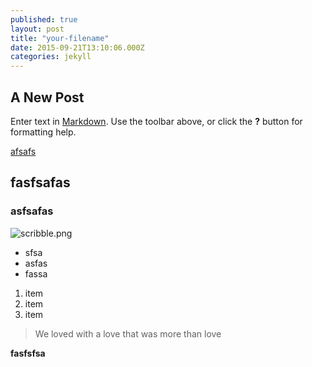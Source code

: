 ```yaml
---
published: true
layout: post
title: "your-filename"
date: 2015-09-21T13:10:06.000Z
categories: jekyll
---
```



## A New Post

Enter text in [Markdown](http://daringfireball.net/projects/markdown/). Use the toolbar above, or click the **?** button for formatting help.

[afsafs](fsaf "afsa")

## fasfsafas
### asfsafas




![scribble.png]({{site.baseurl}}/_posts/scribble.png)

- sfsa
- asfas
- fassa

1. item
2. item
3. item

> We loved with a love that was more than love

**fasfsfsa**
